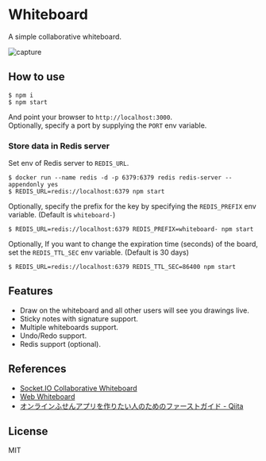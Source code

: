 # Whiteboard

A simple collaborative whiteboard.

![capture](https://user-images.githubusercontent.com/40527123/78779832-9c46bd80-79d8-11ea-965d-469890624175.png)

## How to use

```
$ npm i
$ npm start
```

And point your browser to `http://localhost:3000`.  
Optionally, specify a port by supplying the `PORT` env variable.

### Store data in Redis server

Set env of Redis server to `REDIS_URL`.

```
$ docker run --name redis -d -p 6379:6379 redis redis-server --appendonly yes
$ REDIS_URL=redis://localhost:6379 npm start
```

Optionally, specify the prefix for the key by specifying the `REDIS_PREFIX` env variable. (Default is `whiteboard-`)

```
$ REDIS_URL=redis://localhost:6379 REDIS_PREFIX=whiteboard- npm start
```

Optionally, If you want to change the expiration time (seconds) of the board, set the `REDIS_TTL_SEC` env variable. (Default is 30 days)

```
$ REDIS_URL=redis://localhost:6379 REDIS_TTL_SEC=86400 npm start
```

## Features

- Draw on the whiteboard and all other users will see you drawings live.
- Sticky notes with signature support.
- Multiple whiteboards support.
- Undo/Redo support.
- Redis support (optional).

## References

- [Socket.IO Collaborative Whiteboard](https://socket.io/demos/whiteboard/)
- [Web Whiteboard](https://www.webwhiteboard.com)
- [オンラインふせんアプリを作りたい人のためのファーストガイド - Qiita](https://qiita.com/iotas/items/fbf4994877e5c2053787)

## License

MIT
